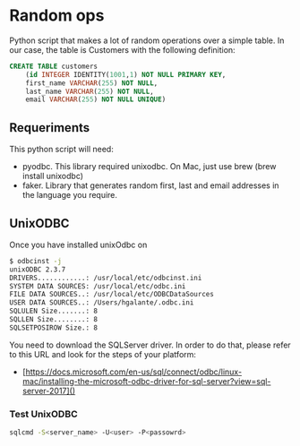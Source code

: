# Random ops
Python script that makes a lot of random operations over a simple table. 
In our case, the table is Customers with the following definition:

```sql 
CREATE TABLE customers 
    (id INTEGER IDENTITY(1001,1) NOT NULL PRIMARY KEY, 
    first_name VARCHAR(255) NOT NULL, 
    last_name VARCHAR(255) NOT NULL, 
    email VARCHAR(255) NOT NULL UNIQUE)
```

## Requeriments
This python script will need: 
* pyodbc. This library required unixodbc. On Mac, just use brew (brew install unixodbc)
* faker. Library that generates random first, last and email addresses in the language you require.

## UnixODBC
Once you have installed unixOdbc on  
```bash
$ odbcinst -j
unixODBC 2.3.7
DRIVERS............: /usr/local/etc/odbcinst.ini
SYSTEM DATA SOURCES: /usr/local/etc/odbc.ini
FILE DATA SOURCES..: /usr/local/etc/ODBCDataSources
USER DATA SOURCES..: /Users/hgalante/.odbc.ini
SQLULEN Size.......: 8
SQLLEN Size........: 8
SQLSETPOSIROW Size.: 8
```
You need to download the SQLServer driver. In order to do that, please refer to this URL and look for the steps of your platform:

* [https://docs.microsoft.com/en-us/sql/connect/odbc/linux-mac/installing-the-microsoft-odbc-driver-for-sql-server?view=sql-server-2017]()

### Test UnixODBC

```bash
sqlcmd -S<server_name> -U<user> -P<passowrd>
```

## 